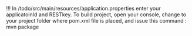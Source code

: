 !!! In /todo/src/main/resources/application.properties enter your applicatoinId and RESTkey.
To build project, open your console, change to your project folder where pom.xml file is placed, and issue this command :
mvn package
